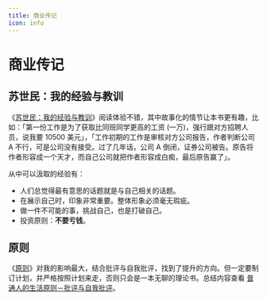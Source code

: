 ```yaml
---
title: 商业传记
icon: info
---
```



# 商业传记

## 苏世民：我的经验与教训

《[苏世民：我的经验与教训](https://book.douban.com/subject/34952676/)》阅读体验不错，其中故事化的情节让本书更有趣，比如：「第一份工作是为了获取比同班同学更高的工资 (一万)，强行跟对方招聘人员，说我要 10500 美元」，「工作初期的工作是审核对方公司报告，作者判断公司 A 不行，可是公司没有接受。过了几年话，公司 A 倒闭，证券公司被告。原告将作者形容成一个天才，而自己公司就把作者形容成白痴，最后原告赢了」。

从中可以汲取的经验有：

- 人们总觉得最有意思的话题就是与自己相关的话题。
- 在展示自己时，印象非常重要。整体形象必须毫无瑕疵。
- 做一件不可能的事，挑战自己，也是打破自己。
- 投资原则：**不要亏钱**。

## 原则

《[原则](https://book.douban.com/subject/27608239/)》对我的影响最大，结合批评与自我批评，找到了提升的方向。但一定要制订计划，并严格按照计划来走，否则只会是一本无聊的理论书。总结内容查看 [普通人的生活原则－批评与自我批评](https://newzone.top/posts/2021-05-31-principles_criticism_and_self-criticism.html)。
